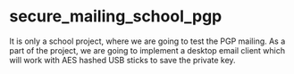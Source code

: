# secure_mailing_school_pgp
It is only a school project, where we are going to test the PGP mailing. As a part of the project, we are going to implement a desktop email client which will work with AES hashed USB sticks to save the private key.
